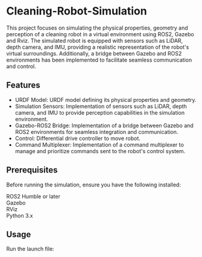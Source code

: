 # Cleaning-Robot-Simulation
This project focuses on simulating the physical properties, geometry and perception of a cleaning robot in a virtual environment using ROS2, Gazebo and Rviz. The simulated robot is equipped with sensors such as LiDAR, depth camera, and IMU, providing a realistic representation of the robot's virtual surroundings. Additionally, a bridge between Gazebo and ROS2 environments has been implemented to facilitate seamless communication and control.

## Features
- URDF Model: URDF model defining its physical properties and geometry.
- Simulation Sensors: Implementation of sensors such as LiDAR, depth camera, and IMU to provide perception capabilities in the simulation environment.
- Gazebo-ROS2 Bridge: Implementation of a bridge between Gazebo and ROS2 environments for seamless integration and communication.
- Control: Differential drive controller to move robot.
- Command Multiplexer: Implementation of a command multiplexer to manage and prioritize commands sent to the robot's control system.


## Prerequisites
Before running the simulation, ensure you have the following installed:

ROS2 Humble or later  
Gazebo  
RViz  
Python 3.x  

## Usage
Run the launch file:
